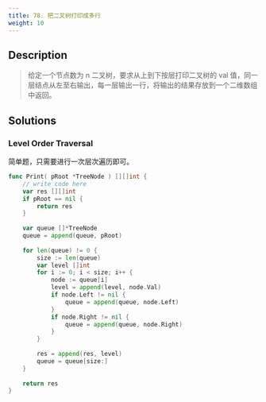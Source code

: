 ```yaml
---
title: 78. 把二叉树打印成多行
weight: 10
---
```


## Description
> 给定一个节点数为 n 二叉树，要求从上到下按层打印二叉树的 val 值，同一层结点从左至右输出，每一层输出一行，将输出的结果存放到一个二维数组中返回。

## Solutions

### Level Order Traversal

简单题，只需要进行一次层次遍历即可。
```go
func Print( pRoot *TreeNode ) [][]int {
    // write code here
    var res [][]int
    if pRoot == nil {
        return res
    }
    
    var queue []*TreeNode
    queue = append(queue, pRoot)
    
    for len(queue) != 0 {
        size := len(queue)
        var level []int
        for i := 0; i < size; i++ {
            node := queue[i]
            level = append(level, node.Val)
            if node.Left != nil {
                queue = append(queue, node.Left)
            }
            if node.Right != nil {
                queue = append(queue, node.Right)
            }
        }
        
        res = append(res, level)
        queue = queue[size:]
    }
    
    return res
}
```
